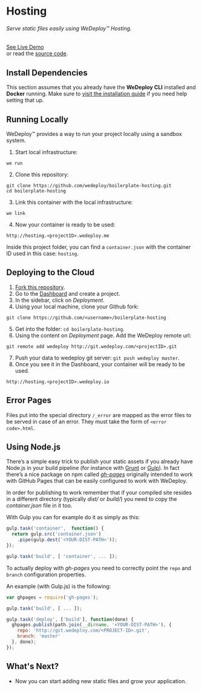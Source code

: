 # Hosting

###### Serve static files easily using *WeDeploy™ Hosting*.

<div class="guide-btn-cta">
  <a class="btn btn-accent btn-sm" href="http://boilerplate-hosting.wedeploy.io" target="_blank">
    <span class="icon-16-external"></span>See Live Demo
  </a>
</div>

<div class="guide-aux-cta">
  or read the <a href="https://github.com/wedeploy/boilerplate-hosting" target="_blank">source code</a>.
</div>

<!-- <article id="install-dependencies"> -->

## Install Dependencies

This section assumes that you already have the **WeDeploy CLI** installed and **Docker** running. Make sure to [visit the installation guide](/docs/intro/using-the-command-line.html) if you need help setting that up.

<!-- </article> -->

<!-- <article id="running-locally"> -->

## Running Locally

WeDeploy™ provides a way to run your project locally using a sandbox system.

1. Start local infrastructure:

  ```text
we run
  ```

2. Clone this repository:

  ```text
git clone https://github.com/wedeploy/boilerplate-hosting.git
cd boilerplate-hosting
  ```

3. Link this container with the local infrastructure:

  ```text
we link
  ```

4. Now your container is ready to be used:

  ```text
http://hosting.<projectID>.wedeploy.me
  ```

Inside this project folder, you can find a `container.json` with the container ID used in this case: `hosting`.

<!-- </article> -->

<!-- <article id="deploying-to-the-cloud"> -->

## Deploying to the Cloud

1. [Fork this repository](https://github.com/wedeploy/boilerplate-hosting/fork).
2. Go to the [Dashboard](http://dashboard.wedeploy.com) and create a project.
3. In the sidebar, click on *Deployment*.
4. Using your local machine, clone your Github fork:
  ```text
git clone https://github.com/<username>/boilerplate-hosting
  ```
5. Get into the folder: `cd boilerplate-hosting`.
6. Using the content on *Deployment* page. Add the WeDeploy remote url:
  ```text
git remote add wedeploy http://git.wedeploy.com/<projectID>.git
  ```
7. Push your data to wedeploy git server: `git push wedeploy master`.
8. Once you see it in the Dashboard, your container will be ready to be used.

  ```text
http://hosting.<projectID>.wedeploy.io
  ```

<!-- </article> -->

<!-- <article id="error-pages"> -->

## Error Pages

Files put into the special directory `/_error` are mapped as the error files to be served in case of an error. They must take the form of `<error code>.html`.

<!-- </article> -->

<!-- <article id="using-node-js"> -->

## Using Node.js

There’s a simple easy trick to publish your static assets if you already have Node.js in your build pipeline (for instance with [Grunt](http://gruntjs.com/) or [Gulp](http://gulpjs.com/)). In fact there’s a nice package on npm called [*gh-pages*](https://www.npmjs.com/package/gh-pages) originally intended to work with GitHub Pages that can be easily configured to work with WeDeploy.

In order for publishing to work remember that if your compiled site resides in a different directory (typically *dist/* or *build/*) you need to copy the *container.json* file in it too.

With Gulp you can for example do it as simply as this:

```js
gulp.task('container',  function() {
  return gulp.src('container.json')
    .pipe(gulp.dest('<YOUR-DIST-PATH>'));
});

gulp.task('build', [ 'container', ... ]);
```

To actually deploy with *gh-pages* you need to correctly point the `repo` and `branch` configuration properties.

An example (with Gulp.js) is the following:

```js
var ghpages = require('gh-pages');

gulp.task('build', [ ... ]);

gulp.task('deploy', ['build'], function(done) {
  ghpages.publish(path.join(__dirname, '<YOUR-DIST-PATH>'), {
    repo: 'http://git.wedeploy.com/<PROJECT-ID>.git',
    branch: 'master'
  }, done);
});
```

<!-- </article> -->


## What's Next?

* Now you can start adding new static files and grow your application.
